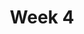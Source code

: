 ---
    title: Week 4 
    weekNumber: 4
    days:
      - date: 2022-1-24
        events:
          "**GROUP**{: .label .label-group } **10am**: [Groupwork Session](resources/groupwork/groupwork4.pdf)":
            ""
          "**GROUP**{: .label .label-group } **11am**: [Groupwork Session](resources/groupwork/groupwork4.pdf)":
            ""
          "**GROUP**{: .label .label-group } **5pm**: [Groupwork Session](resources/groupwork/groupwork4.pdf)":
            ""
          "**GROUP**{: .label .label-group } **6pm**: [Groupwork Session](resources/groupwork/groupwork4.pdf)":
            ""
          "**GROUP**{: .label .label-due } **11:59pm**: Groupwork 4 Due":
            ""
      - date: 2022-1-26
        events:
          "**MEET**{: .label .label-meet } **10am**: [A00 Extra Practice](resources/extra_practice/extra_practice_2.pdf)[✍️](resources/extra_practice/extra_practice_2_a00.pdf)[🎦](https://youtu.be/uIEtUzp961c)":
            ""
          "**MEET**{: .label .label-meet } **11am**: [B00 Extra Practice](resources/extra_practice/extra_practice_2.pdf)[✍️](resources/extra_practice/extra_practice_2_b00.pdf)[🎦](https://youtu.be/xeXHb7coXFo)":
            ""
      - date: 2022-1-28
        events:
          "**MEET**{: .label .label-meet } **10am**: Janine's Office Hours":
            ""
          "**MEET**{: .label .label-meet } **11am**: Janine's Office Hours":
            ""
          "**HW**{: .label .label-due } **11:59pm**: [Homework 3 Due](resources/homework/hw3/homework3.pdf)":
            ""
      - date: 2022-1-30
        events:
          "**VID**{: .label .label-vid } Watch [Video 13](https://youtu.be/7k3KtI4NFas). [Blank slides](resources/lecture/lecture13.pdf). [Filled slides](resources/lecture/lecture13_annotated.pdf).":
            "📖 [Ch.2 Pg.9-11](resources/notes/notes_chapter_2.pdf#page=9)"
          "**VID**{: .label .label-vid } Watch [Video 14](https://youtu.be/2ebdHtxb4as). [Blank slides](resources/lecture/lecture14.pdf). [Filled slides](resources/lecture/lecture14_annotated.pdf).":
            "📖 [Ch.2 Pg.11-14](resources/notes/notes_chapter_2.pdf#page=11)"
          "**VID**{: .label .label-vid } Watch [Video 15](https://youtu.be/uIbnLq6IZLI). [Blank slides](resources/lecture/lecture15.pdf). [Filled slides](resources/lecture/lecture15_annotated.pdf). [Code](http://datahub.ucsd.edu/user-redirect/git-sync?repo=https://github.com/dsc-courses/dsc40a-2022-wi&subPath=lecture_code/lecture15/LinearRegressionforNonlinearRelationships.ipynb).":
            "📖 [Ch.2 Pg.14-15](resources/notes/notes_chapter_2.pdf#page=14)"
          "**VID**{: .label .label-vid } Watch [Video 16](https://youtu.be/tuezO9tiXnE). [Blank slides](resources/lecture/lecture16.pdf). [Filled slides](resources/lecture/lecture16_annotated.pdf). [Code](http://datahub.ucsd.edu/user-redirect/git-sync?repo=https://github.com/dsc-courses/dsc40a-2022-wi&subPath=lecture_code/lecture16/Sales.ipynb).":
            "📖 [Ch.2 Pg.15-19](resources/notes/notes_chapter_2.pdf#page=15)"

---